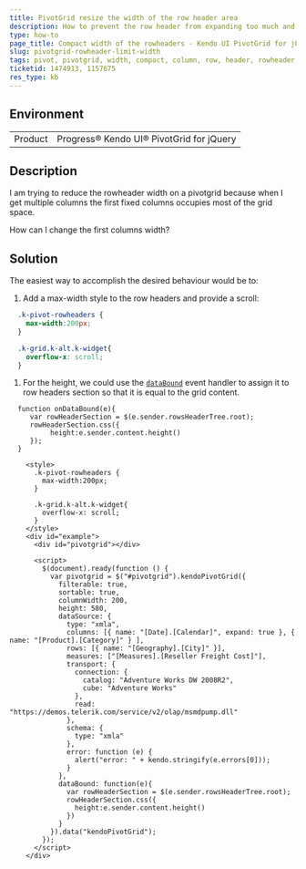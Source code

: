 ```yaml
---
title: PivotGrid resize the width of the row header area
description: How to prevent the row header from expanding too much and taking up space in the Kendo UI PivotGrid
type: how-to
page_title: Compact width of the rowheaders - Kendo UI PivotGrid for jQuery
slug: pivotgrid-rowheader-limit-width
tags: pivot, pivotgrid, width, compact, column, row, header, rowheader, limit, resize, reduce
ticketid: 1474913, 1157675
res_type: kb
---
```


## Environment
<table>
	<tbody>
		<tr>
			<td>Product</td>
			<td>Progress® Kendo UI® PivotGrid for jQuery</td>
		</tr>
	</tbody>
</table>


## Description

I am trying to reduce the rowheader width on a pivotgrid because when I get multiple columns the first fixed columns occupies most of the grid space.

How can I change the first columns width?

## Solution

The easiest way to accomplish the desired behaviour would be to:

1. Add a max-width style to the row headers and provide a scroll:
  ```css
    .k-pivot-rowheaders {
      max-width:200px;
    }

    .k-grid.k-alt.k-widget{
      overflow-x: scroll;
    } 
  ```
1. For the height, we could use the [`dataBound`](/api/javascript/ui/pivotgrid/events/databound) event handler to assign it to row headers section so that it is equal to the grid content.

```
  function onDataBound(e){
     var rowHeaderSection = $(e.sender.rowsHeaderTree.root);
     rowHeaderSection.css({
          height:e.sender.content.height()
     });
  }
```

```dojo
    <style>
      .k-pivot-rowheaders {
        max-width:200px;
      }

      .k-grid.k-alt.k-widget{
        overflow-x: scroll;
      } 
    </style>
    <div id="example">
      <div id="pivotgrid"></div>

      <script>
        $(document).ready(function () {
          var pivotgrid = $("#pivotgrid").kendoPivotGrid({
            filterable: true,
            sortable: true,
            columnWidth: 200,
            height: 580,
            dataSource: {
              type: "xmla",
              columns: [{ name: "[Date].[Calendar]", expand: true }, { name: "[Product].[Category]" } ],
              rows: [{ name: "[Geography].[City]" }],
              measures: ["[Measures].[Reseller Freight Cost]"],
              transport: {
                connection: {
                  catalog: "Adventure Works DW 2008R2",
                  cube: "Adventure Works"
                },
                read: "https://demos.telerik.com/service/v2/olap/msmdpump.dll"
              },
              schema: {
                type: "xmla"
              },
              error: function (e) {
                alert("error: " + kendo.stringify(e.errors[0]));
              }
            },
            dataBound: function(e){
              var rowHeaderSection = $(e.sender.rowsHeaderTree.root);
              rowHeaderSection.css({
                height:e.sender.content.height()
              })
            }
          }).data("kendoPivotGrid");
        });
      </script>
    </div>
``` 
